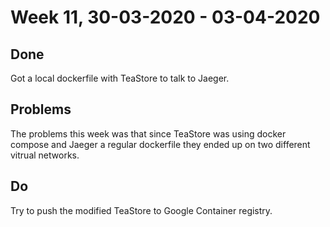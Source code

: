 # Week 11, 30-03-2020 - 03-04-2020
## Done
Got a local dockerfile with TeaStore to talk to Jaeger. 
## Problems
The problems this week was that since TeaStore was using docker compose and Jaeger a regular dockerfile they ended up on two different vitrual networks. 
## Do
Try to push the modified TeaStore to Google Container registry.
